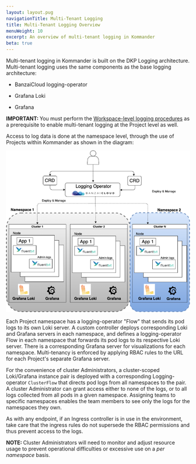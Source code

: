 ```yaml
---
layout: layout.pug
navigationTitle: Multi-Tenant Logging
title: Multi-Tenant Logging Overview
menuWeight: 10
excerpt: An overview of multi-tenant logging in Kommander
beta: true
---
```


<!-- markdownlint-disable MD030 -->

Multi-tenant logging in Kommander is built on the DKP Logging architecture. Multi-tenant logging uses the same components as the base logging architecture:

-  BanzaiCloud logging-operator

-  Grafana Loki

-  Grafana

<p class="message--important"><strong>IMPORTANT: </strong>You must perform the <a href="../enable-logging">Workspace-level logging procedures</a> as a prerequisite to enable multi-tenant logging at the Project level as well.</p>

Access to log data is done at the namespace level, through the use of Projects within Kommander as shown in the diagram:

![DKP Multi-tenant Logging Architecture](../../img/dkp2.0-mt-logging-arch.png)

Each Project namespace has a logging-operator "Flow" that sends its pod logs to its own Loki server. A custom controller deploys corresponding Loki and Grafana servers in each namespace, and defines a logging-operator Flow in each namespace that forwards its pod logs to its respective Loki server. There is a corresponding Grafana server for visualizations for each namespace. Multi-tenancy is enforced by applying RBAC rules to the URL for each Project's separate Grafana server.

For the convenience of cluster Administrators, a cluster-scoped Loki/Grafana instance pair is deployed with a corresponding Logging-operator `ClusterFlow` that directs pod logs from all namespaces to the pair. A cluster Administrator can grant access either to none of the logs, or to all logs collected from all pods in a given namespace. Assigning teams to specific namespaces enables the team members to see only the logs for the namespaces they own.

As with any endpoint, if an Ingress controller is in use in the environment, take care that the ingress rules do not supersede the RBAC permissions and thus prevent access to the logs.

<p class="message--note"><strong>NOTE: </strong>Cluster Administrators will need to monitor and adjust resource usage to prevent operational difficulties or excessive use on a <i>per namespace</i> basis.</p>
